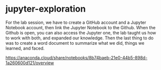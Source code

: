 # jupyter-exploration

For the lab session, we have to create a GitHub account and a Jupyter Notebook account, then link the Jupyter Notebook to the Github.
When the Github is open, you can also access the Jupyter one, the lab taught us how to work with both, and expanded our knowledge. Then the last thing to do was to create a word document to summarize what we did, things we learned, and faced.


https://anaconda.cloud/share/notebooks/8b74baeb-21e0-44b5-898d-1a260600d121/overview
